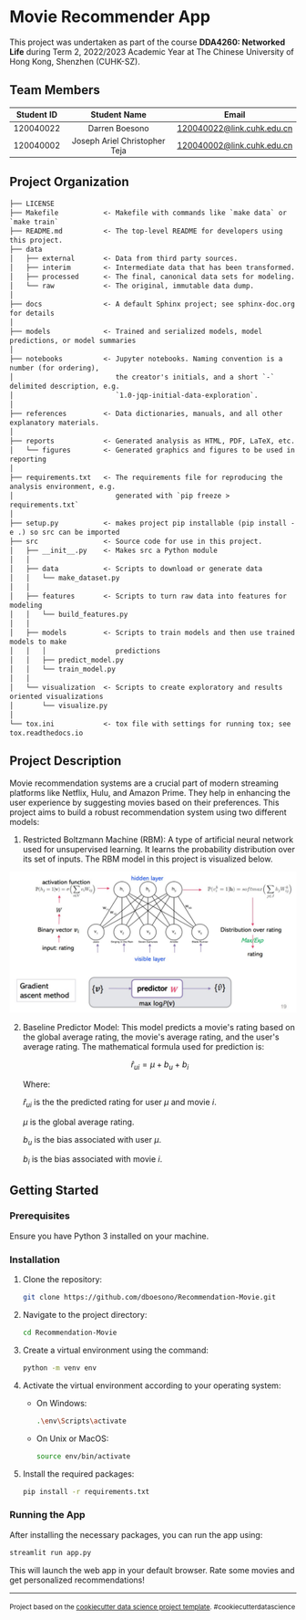 Movie Recommender App
==============================
This project was undertaken as part of the course **DDA4260: Networked Life** during Term 2, 2022/2023 Academic Year at The Chinese University of Hong Kong, Shenzhen (CUHK-SZ).

## Team Members
| Student ID | Student Name   | Email                        
| :----------: | :--------------: | :------------------------------: | 
| 120040022  | Darren Boesono        | 120040022@link.cuhk.edu.cn     | 
| 120040002  | Joseph Ariel Christopher Teja          | 120040002@link.cuhk.edu.cn     | 

## Project Organization

    ├── LICENSE
    ├── Makefile           <- Makefile with commands like `make data` or `make train`
    ├── README.md          <- The top-level README for developers using this project.
    ├── data
    │   ├── external       <- Data from third party sources.
    │   ├── interim        <- Intermediate data that has been transformed.
    │   ├── processed      <- The final, canonical data sets for modeling.
    │   └── raw            <- The original, immutable data dump.
    │
    ├── docs               <- A default Sphinx project; see sphinx-doc.org for details
    │
    ├── models             <- Trained and serialized models, model predictions, or model summaries
    │
    ├── notebooks          <- Jupyter notebooks. Naming convention is a number (for ordering),
    │                         the creator's initials, and a short `-` delimited description, e.g.
    │                         `1.0-jqp-initial-data-exploration`.
    │
    ├── references         <- Data dictionaries, manuals, and all other explanatory materials.
    │
    ├── reports            <- Generated analysis as HTML, PDF, LaTeX, etc.
    │   └── figures        <- Generated graphics and figures to be used in reporting
    │
    ├── requirements.txt   <- The requirements file for reproducing the analysis environment, e.g.
    │                         generated with `pip freeze > requirements.txt`
    │
    ├── setup.py           <- makes project pip installable (pip install -e .) so src can be imported
    ├── src                <- Source code for use in this project.
    │   ├── __init__.py    <- Makes src a Python module
    │   │
    │   ├── data           <- Scripts to download or generate data
    │   │   └── make_dataset.py
    │   │
    │   ├── features       <- Scripts to turn raw data into features for modeling
    │   │   └── build_features.py
    │   │
    │   ├── models         <- Scripts to train models and then use trained models to make
    │   │   │                 predictions
    │   │   ├── predict_model.py
    │   │   └── train_model.py
    │   │
    │   └── visualization  <- Scripts to create exploratory and results oriented visualizations
    │       └── visualize.py
    │
    └── tox.ini            <- tox file with settings for running tox; see tox.readthedocs.io

## Project Description
Movie recommendation systems are a crucial part of modern streaming platforms like Netflix, Hulu, and Amazon Prime. They help in enhancing the user experience by suggesting movies based on their preferences. This project aims to build a robust recommendation system using two different models:

1. Restricted Boltzmann Machine (RBM): A type of artificial neural network used for unsupervised learning. It learns the probability distribution over its set of inputs. The RBM model in this project is visualized below. 

![RBM Neural Network](./resources/rbm_nn.jpg)


2. Baseline Predictor Model: This model predicts a movie's rating based on the global average rating, the movie's average rating, and the user's average rating. The mathematical formula used for prediction is:


    $$\hat{r}_{ui} = \mu + b_u + b_i$$


    Where:

    $\hat{r}_{ui}$ is the the predicted rating for user $\mu$ and movie $i$.
    
    $\mu$ is the global average rating.

    $b_u$ is the bias associated with user $\mu$.

    $b_i$ is the bias associated with movie $i$.

## Getting Started

### Prerequisites
Ensure you have Python 3 installed on your machine.

### Installation
1. Clone the repository:
   ```bash
   git clone https://github.com/dboesono/Recommendation-Movie.git

   ```
2. Navigate to the project directory:
   ```bash
   cd Recommendation-Movie
   ```
3. Create a virtual environment using the command:
   ```bash
   python -m venv env
   ```

4. Activate the virtual environment according to your operating system:
   - On Windows:
     
     ```bash
     .\env\Scripts\activate
     ```
   - On Unix or MacOS:
     
     ```bash
     source env/bin/activate
     ```

5. Install the required packages:
   ```bash
   pip install -r requirements.txt
   ```

### Running the App
After installing the necessary packages, you can run the app using:
```bash
streamlit run app.py
```
This will launch the web app in your default browser. Rate some movies and get personalized recommendations!



--------

<p><small>Project based on the <a target="_blank" href="https://drivendata.github.io/cookiecutter-data-science/">cookiecutter data science project template</a>. #cookiecutterdatascience</small></p>
